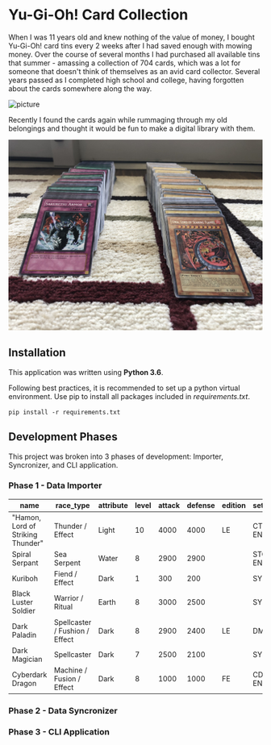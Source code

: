 # Yu-Gi-Oh! Card Collection
When I was 11 years old and knew nothing of the value of money, I bought Yu-Gi-Oh! card tins every 2 weeks after I had 
saved enough with mowing money. Over the course of several months I had purchased all available tins that summer - 
amassing a collection of 704 cards, which was a lot for someone that doesn't think of themselves as an avid 
card collector. Several years passed as I completed high school and college, having forgotten about the cards 
somewhere along the way. 

![picture](ref/img/tins.jpeg)

Recently I found the cards again while rummaging through my old belongings and thought it would be fun to 
make a digital library with them. 

![picture](ref/img/cards.jpeg)



## Installation
This application was written using **Python 3.6**.

Following best practices, it is recommended to set up a python virtual environment.
Use pip to install all packages included in _requirements.txt_. 
```
pip install -r requirements.txt
```



## Development Phases
This project was broken into 3 phases of development: 
Importer, Syncronizer, and CLI application.
### Phase 1 - Data Importer


|name|race_type|attribute|level|attack|defense|edition|set_number|pass_code|condition|
|---|---|---|---|---|---|---|---|---|---|
|"Hamon, Lord of Striking Thunder"|Thunder / Effect|Light|10|4000|4000|LE|CT03-EN006|32491822|LP|
|Spiral Serpant|Sea Serpent|Water|8|2900|2900| |STON-EN003|32626733|LP|
|Kuriboh|Fiend / Effect|Dark|1|300|200| |SYE-019|40640057|D|
|Black Luster Soldier|Warrior / Ritual|Earth|8|3000|2500| |SYE-024| |LP|
|Dark Paladin|Spellcaster / Fushion / Effect|Dark|8|2900|2400|LE|DMG-001|98502113|LP|
|Dark Magician|Spellcaster|Dark|7|2500|2100| |SYE-001|46986414|LP|
|Cyberdark Dragon|Machine / Fusion / Effect|Dark|8|1000|1000|FE|CDIP-EN035|40418351|NM|

### Phase 2 - Data Syncronizer

### Phase 3 - CLI Application